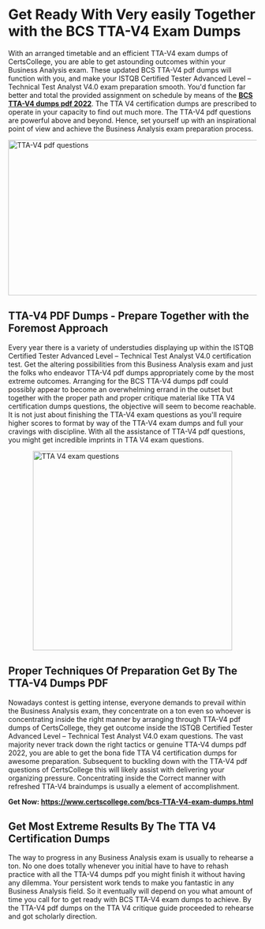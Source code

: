 <h1><strong>Get Ready With Very easily Together with the BCS TTA-V4 Exam Dumps&nbsp;</strong></h1>
<p><span style="font-weight: 400;">With an arranged timetable and an efficient  TTA-V4 exam dumps of CertsCollege, you are able to get astounding outcomes within your Business Analysis exam. These updated BCS TTA-V4 pdf dumps will function with you, and make your ISTQB Certified Tester Advanced Level – Technical Test Analyst V4.0 exam preparation smooth. You'd function far better and total the provided assignment on schedule by means of the <strong><a href="https://www.certscollege.com/bcs-TTA-V4-exam-dumps.html">BCS TTA-V4 dumps pdf 2022</a></strong>. The TTA V4 certification dumps are prescribed to operate in your capacity to find out much more. The  TTA-V4 pdf questions are powerful above and beyond. Hence, set yourself up with an inspirational point of view and achieve the Business Analysis exam preparation process.&nbsp;</span></p>
<p><span style="font-weight: 400;"><img style="display: block; margin-left: auto; margin-right: auto;" src="https://i.ibb.co/CPDK3ps/Yellow-and-Blue-Initiative-Blog-Banner.png" alt="TTA-V4 pdf questions" width="559" height="315" /></span></p>
<h2><strong>TTA-V4 PDF Dumps - Prepare Together with the Foremost Approach</strong></h2>
<p><span style="font-weight: 400;">Every year there is a variety of understudies displaying up within the ISTQB Certified Tester Advanced Level – Technical Test Analyst V4.0 certification test. Get the altering possibilities from this Business Analysis exam and just the folks who endeavor TTA-V4 pdf dumps appropriately come by the most extreme outcomes. Arranging for the BCS TTA-V4 dumps pdf could possibly appear to become an overwhelming errand in the outset but together with the proper path and proper critique material like TTA V4 certification dumps questions, the objective will seem to become reachable. It is not just about finishing the TTA-V4 exam questions as you'll require higher scores to format by way of the TTA-V4 exam dumps and full your cravings with discipline. With all the assistance of TTA-V4 pdf questions, you might get incredible imprints in TTA V4 exam questions.</span></p>
<p><span style="font-weight: 400;"><a href="https://tinyurl.com/5c5vb6ws"><img style="display: block; margin-left: auto; margin-right: auto;" src="https://i.ibb.co/9tMrhdY/Teacher-Appreciation-Invitation.png" alt="TTA V4 exam questions " width="404" height="404" /></a></span></p>
<h2><strong>Proper Techniques Of Preparation Get By The TTA-V4 Dumps PDF</strong></h2>
<p><span style="font-weight: 400;">Nowadays contest is getting intense, everyone demands to prevail within the Business Analysis exam, they concentrate on a ton even so whoever is concentrating inside the right manner by arranging through TTA-V4 pdf dumps of CertsCollege, they get outcome inside the ISTQB Certified Tester Advanced Level – Technical Test Analyst V4.0 exam questions. The vast majority never track down the right tactics or genuine TTA-V4 dumps pdf 2022, you are able to get the bona fide TTA V4 certification dumps for awesome preparation. Subsequent to buckling down with the  TTA-V4 pdf questions of CertsCollege this will likely assist with delivering your organizing pressure. Concentrating inside the Correct manner with refreshed TTA-V4 braindumps is usually a element of accomplishment.</span></p>
<p><span style="font-weight: 400;"><strong>Get Now: <a href="https://www.certscollege.com/bcs-TTA-V4-exam-dumps.html">https://www.certscollege.com/bcs-TTA-V4-exam-dumps.html</a></strong></span></p>
<h2><strong>Get Most Extreme Results By The TTA V4 Certification Dumps</strong></h2>
<p><span style="font-weight: 400;">The way to progress in any Business Analysis exam is usually to rehearse a ton. No one does totally whenever you initial have to have to rehash practice with all the TTA-V4 dumps pdf you might finish it without having any dilemma. Your persistent work tends to make you fantastic in any Business Analysis field. So it eventually will depend on you what amount of time you call for to get ready with BCS TTA-V4 exam dumps to achieve. By the TTA-V4 pdf dumps on the TTA V4 critique guide proceeded to rehearse and got scholarly direction.</span></p>
